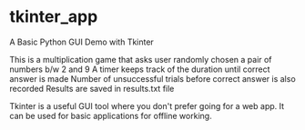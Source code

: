 # tkinter_app
A Basic Python GUI Demo with Tkinter

This is a multiplication game that asks user randomly chosen a pair of numbers b/w 2 and 9
A timer keeps track of the duration until correct answer is made
Number of unsuccessful trials before correct answer is also recorded
Results are saved in results.txt file

Tkinter is a useful GUI tool where you don't prefer going for a web app.
It can be used for basic applications for offline working.
